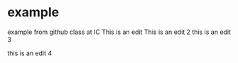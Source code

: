 # example
example from github class at IC 
This is an edit 
This is an edit 2 
this is an edit 3 

this is an edit 4 
